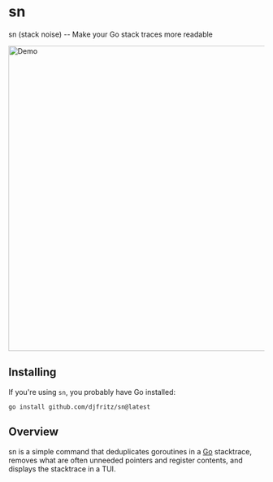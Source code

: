 # sn

sn (stack noise) -- Make your Go stack traces more readable

<img alt="Demo" src="https://stuff.charm.sh/vhs/examples/neofetch_3.gif" width="600" />

## Installing

If you're using `sn`, you probably have Go installed:

```
go install github.com/djfritz/sn@latest
```

## Overview

sn is a simple command that deduplicates goroutines in a [Go](https://golang.org) stacktrace, removes what are often unneeded pointers and register contents, and displays the stacktrace in a TUI. 

